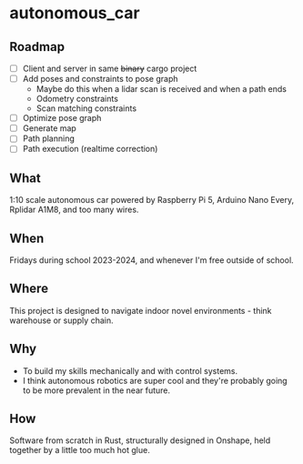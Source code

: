 # autonomous_car

## Roadmap

- [ ] Client and server in same ~~binary~~ cargo project
- [ ] Add poses and constraints to pose graph
  - Maybe do this when a lidar scan is received and when a path ends
  - Odometry constraints
  - Scan matching constraints
- [ ] Optimize pose graph
- [ ] Generate map
- [ ] Path planning
- [ ] Path execution (realtime correction)

## What

1:10 scale autonomous car powered by Raspberry Pi 5, Arduino Nano Every, Rplidar A1M8, and too many wires.

## When

Fridays during school 2023-2024, and whenever I'm free outside of school.

## Where

This project is designed to navigate indoor novel environments - think warehouse or supply chain.

## Why

- To build my skills mechanically and with control systems.
- I think autonomous robotics are super cool and they're probably going to be more prevalent in the near future.

## How

Software from scratch in Rust, structurally designed in Onshape, held together by a little too much hot glue.
